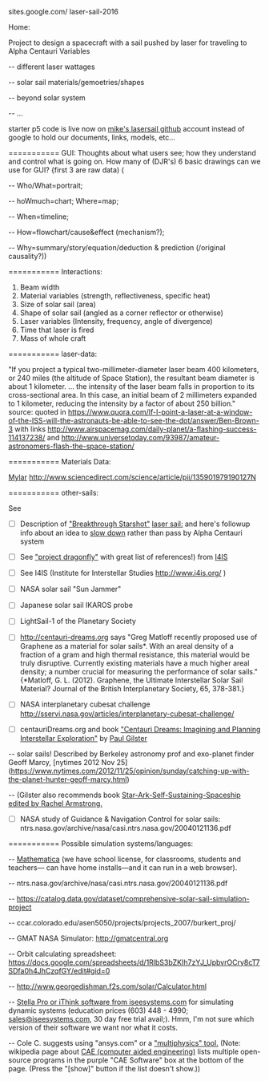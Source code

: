 sites.google.com/
laser-sail-2016

Home: 

Project to design a spacecraft with a sail pushed by laser for traveling to Alpha Centauri
Variables

-- different laser wattages

-- solar sail materials/gemoetries/shapes

-- beyond solar system

-- ...

starter p5 code 
 is live now on [mike's lasersail github](https://github.com/mroam/lasersail/blob/master/index.html)
account instead of google to hold our documents, links, models, etc...

=========== GUI:
Thoughts about what users see; how they understand and control what is going on.
How many of (DJR's) 6 basic drawings can we use for GUI? {first 3 are raw data) (

-- Who/What=portrait; 

-- hoWmuch=chart; Where=map;   

-- When=timeline;

-- How=flowchart/cause&effect (mechanism?); 

-- Why=summary/story/equation/deduction & prediction (/original causality?))

=========== Interactions:

1. Beam width
2. Material variables (strength, reflectiveness, specific heat)
3. Size of solar sail (area)
4. Shape of solar sail (angled as a corner reflector or otherwise)
5. Laser variables (Intensity, frequency, angle of divergence)
6. Time that laser is fired
7. Mass of whole craft

=========== laser-data:

"If you project a typical two-millimeter-diameter laser beam 400 kilometers, or 240 miles (the altitude of Space Station), the resultant beam diameter is about 1 kilometer. … the intensity of the laser beam falls in proportion to its cross-sectional area. In this case, an initial beam of 2 millimeters expanded to 1 kilometer, reducing the intensity by a factor of about 250 billion."
source: quoted in https://www.quora.com/If-I-point-a-laser-at-a-window-of-the-ISS-will-the-astronauts-be-able-to-see-the-dot/answer/Ben-Brown-3 with links http://www.airspacemag.com/daily-planet/a-flashing-success-114137238/ and http://www.universetoday.com/93987/amateur-astronomers-flash-the-space-station/

=========== Materials Data:

[Mylar](http://usa.dupontteijinfilms.com/informationcenter/downloads/Physical_And_Thermal_Properties.pdf)
http://www.sciencedirect.com/science/article/pii/135901979190127N


=========== other-sails:

See 

- [ ] Description of ["Breakthrough Starshot"](http://breakthroughinitiatives.org/) [laser sail:](http://earthsky.org/space/breakthrough-starshot-aims-for-alpha-centauri) and here's followup info about an idea to [slow down](https://earthsky.org/space/full-braking-at-alpha-centauri/)
rather than pass by Alpha Centauri system

- [ ] See ["project dragonfly"](http://www.centauri-dreams.org/?p=31478) with great list of references!) from [I4IS](http://i4is.org/news/dragonfly)

- [ ] See I4IS (Institute for Interstellar Studies http://www.i4is.org/ )

- [ ] NASA solar sail "Sun Jammer"

- [ ] Japanese solar sail IKAROS probe

- [ ] LightSail-1 of the Planetary Society

- [ ] http://centauri-dreams.org says "Greg Matloff recently proposed use of Graphene as a material for solar sails*. With an areal density of a fraction of a gram and high thermal resistance, this material would be truly disruptive. Currently existing materials have a much higher areal density; a number crucial for measuring the performance of solar sails." {*Matloff, G. L. (2012). Graphene, the Ultimate Interstellar Solar Sail Material? Journal of the British Interplanetary Society, 65, 378-381.}

- [ ] NASA interplanetary cubesat challenge http://sservi.nasa.gov/articles/interplanetary-cubesat-challenge/

- [ ] centauriDreams.org and book ["Centauri Dreams: Imagining and Planning Interstellar Exploration"](https://www.amazon.com/dp/038700436X/?tag=centauridream-20) by [Paul Gilster](https://www.centauri-dreams.org/9-2/)

-- solar sails! Described by Berkeley astronomy prof and exo-planet finder Geoff Marcy, [nytimes 2012 Nov 25] (https://www.nytimes.com/2012/11/25/opinion/sunday/catching-up-with-the-planet-hunter-geoff-marcy.html)

-- (Gilster also recommends book [Star-Ark-Self-Sustaining-Spaceship edited by Rachel Armstrong.](https://www.amazon.com/Star-Ark-Self-Sustaining-Spaceship-Springer-ebook/dp/B01N0DKOVE/ref=as_li_ss_il?s=books&ie=UTF8&qid=1482786966&sr=1-1&keywords=star+ark+rachel+armstrong&linkCode=li2&tag=centadream0b-20&linkId=4dad78476119377785fe11e605223789)

- [ ] NASA study of Guidance & Navigation Control for solar sails: ntrs.nasa.gov/archive/nasa/casi.ntrs.nasa.gov/20040121136.pdf

=========== Possible simulation systems/languages:

-- [Mathematica](https://www.wolfram.com) (we have school license, for classrooms, students and teachers— can have home installs—and it can run in a web browser).

-- ntrs.nasa.gov/archive/nasa/casi.ntrs.nasa.gov/20040121136.pdf

-- https://catalog.data.gov/dataset/comprehensive-solar-sail-simulation-project

-- ccar.colorado.edu/asen5050/projects/projects_2007/burkert_proj/

-- GMAT NASA Simulator: http://gmatcentral.org  

-- Orbit calculating spreadsheet: https://docs.google.com/spreadsheets/d/1RlbS3bZKIh7zYJ_UpbvrOCry8cT7SDfa0h4JhCzqfGY/edit#gid=0

-- http://www.georgedishman.f2s.com/solar/Calculator.html 

-- [Stella Pro or iThink software from iseesystems.com](https://www.iseesystems.com/store/products/) for simulating dynamic systems (education prices (603) 448 - 4990; sales@iseesystems.com, 30 day free trial avail;). Hmm, I'm not sure which version of their software we want nor what it costs.

-- Cole C. suggests using "ansys.com" or a ["multiphysics" tool.](https://en.wikipedia.org/wiki/Multiphysics_simulation) (Note: wikipedia page about [CAE (computer aided engineering)](https://en.wikipedia.org/wiki/Computer-aided_engineering) lists multiple open-source programs in the purple "CAE Software" box at the bottom of the page. (Press the "[show]" button if the list doesn't show.))
